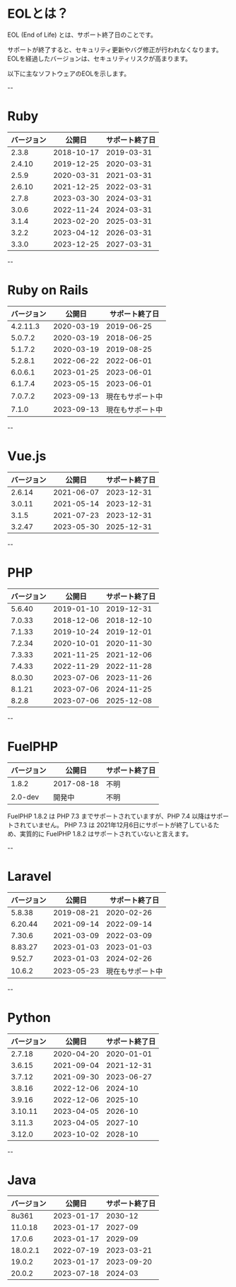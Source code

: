 # EOLとは？

EOL (End of Life) とは、サポート終了日のことです。

サポートが終了すると、セキュリティ更新やバグ修正が行われなくなります。EOLを経過したバージョンは、セキュリティリスクが高まります。

以下に主なソフトウェアのEOLを示します。

--

# Ruby

| バージョン | 公開日         | サポート終了日     |
|------------|----------------|-------------------|
| 2.3.8      | 2018-10-17     | 2019-03-31        |
| 2.4.10     | 2019-12-25     | 2020-03-31        |
| 2.5.9      | 2020-03-31     | 2021-03-31        |
| 2.6.10     | 2021-12-25     | 2022-03-31        |
| 2.7.8      | 2023-03-30     | 2024-03-31        |
| 3.0.6      | 2022-11-24     | 2024-03-31        |
| 3.1.4      | 2023-02-20     | 2025-03-31        |
| 3.2.2      | 2023-04-12     | 2026-03-31        |
| 3.3.0      | 2023-12-25     | 2027-03-31        |

--

# Ruby on Rails

| バージョン | 公開日         | サポート終了日     |
|------------|----------------|-------------------|
| 4.2.11.3   | 2020-03-19     | 2019-06-25        |
| 5.0.7.2    | 2020-03-19     | 2018-06-25        |
| 5.1.7.2    | 2020-03-19     | 2019-08-25        |
| 5.2.8.1    | 2022-06-22     | 2022-06-01        |
| 6.0.6.1    | 2023-01-25     | 2023-06-01        |
| 6.1.7.4    | 2023-05-15     | 2023-06-01        |
| 7.0.7.2    | 2023-09-13     | 現在もサポート中  |
| 7.1.0      | 2023-09-13     | 現在もサポート中  |

--

# Vue.js

| バージョン | 公開日         | サポート終了日     |
|------------|----------------|-------------------|
| 2.6.14     | 2021-06-07     | 2023-12-31        |
| 3.0.11     | 2021-05-14     | 2023-12-31        |
| 3.1.5      | 2021-07-23     | 2023-12-31        |
| 3.2.47     | 2023-05-30     | 2025-12-31        |


--

# PHP

| バージョン | 公開日         | サポート終了日     |
|------------|----------------|-------------------|
| 5.6.40     | 2019-01-10     | 2019-12-31        |
| 7.0.33     | 2018-12-06     | 2018-12-10        |
| 7.1.33     | 2019-10-24     | 2019-12-01        |
| 7.2.34     | 2020-10-01     | 2020-11-30        |
| 7.3.33     | 2021-11-25     | 2021-12-06        |
| 7.4.33     | 2022-11-29     | 2022-11-28        |
| 8.0.30     | 2023-07-06     | 2023-11-26        |
| 8.1.21     | 2023-07-06     | 2024-11-25        |
| 8.2.8      | 2023-07-06     | 2025-12-08        |


--

# FuelPHP

| バージョン | 公開日         | サポート終了日     |
|------------|----------------|-------------------|
| 1.8.2      | 2017-08-18     | 不明              |
| 2.0-dev    | 開発中         | 不明              |

 FuelPHP 1.8.2 は PHP 7.3 までサポートされていますが、PHP 7.4 以降はサポートされていません。
 PHP 7.3 は 2021年12月6日にサポートが終了しているため、実質的に FuelPHP 1.8.2 はサポートされていないと言えます。

--

# Laravel

| バージョン | 公開日         | サポート終了日     |
|------------|----------------|-------------------|
| 5.8.38     | 2019-08-21     | 2020-02-26        |
| 6.20.44    | 2021-09-14     | 2022-09-14        |
| 7.30.6     | 2021-03-09     | 2022-03-09        |
| 8.83.27    | 2023-01-03     | 2023-01-03        |
| 9.52.7     | 2023-01-03     | 2024-02-26        |
| 10.6.2     | 2023-05-23     | 現在もサポート中  |


--

# Python

| バージョン | 公開日         | サポート終了日     |
|------------|----------------|-------------------|
| 2.7.18     | 2020-04-20     | 2020-01-01        |
| 3.6.15     | 2021-09-04     | 2021-12-31        |
| 3.7.12     | 2021-09-30     | 2023-06-27        |
| 3.8.16     | 2022-12-06     | 2024-10           |
| 3.9.16     | 2022-12-06     | 2025-10           |
| 3.10.11    | 2023-04-05     | 2026-10           |
| 3.11.3     | 2023-04-05     | 2027-10           |
| 3.12.0     | 2023-10-02     | 2028-10           |


--

# Java

| バージョン | 公開日         | サポート終了日     |
|------------|----------------|-------------------|
| 8u361      | 2023-01-17     | 2030-12           |
| 11.0.18    | 2023-01-17     | 2027-09           |
| 17.0.6     | 2023-01-17     | 2029-09           |
| 18.0.2.1   | 2022-07-19     | 2023-03-21        |
| 19.0.2     | 2023-01-17     | 2023-09-20        |
| 20.0.2     | 2023-07-18     | 2024-03           |

